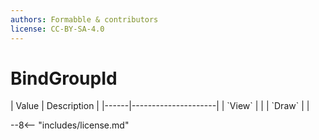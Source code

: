 ```yaml
---
authors: Formabble & contributors
license: CC-BY-SA-4.0
---
```



# BindGroupId

<div class="sh-parameters" markdown="1">
| Value  | Description |
|------|---------------------|
| `View` |  |
| `Draw` |  |

</div>

--8<-- "includes/license.md"
